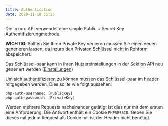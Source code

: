 ```yaml
---
title: Authentication
date: 2020-11-18 15:25
---
```

Die Inzuro API verwendet eine simple Public + Secret Key Authentifizierungmethode.

**WICHTIG**: Sollten Sie Ihren Private Key verlieren müssen Sie einen neuen generieren lassen, da Inzuro den Privaten Schlüssel nicht in Rohform abspeichert.

Das Schlüssel-paar kann in Ihren Nutzereinstellungen in der Sektion API neu generiert werden (<a href="https://inzuro-one.ch/podium/user/settings/view#api">Einstellungen</a>)

Um sich authentifizieren zu können müssen das Schlüssel-paar im header mitgegeben werden. Dies sollte wie folgt aussehen:

```
php-auth-username: [PublicKey]
php-auth-password: [PrivateKey]
```

Werden mehrere Requests nacheinander getätigt ist dies nur mit dem ersten eine Anforderung. Die Antwort enthält ein Cookie `PHPSESSID`. Geben Sie dieses mit jedem Request als Cookie mit ist der Header nicht benötigt.